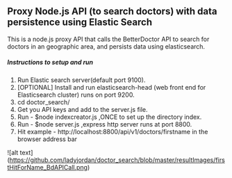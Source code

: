 ## Proxy Node.js API (to search doctors) with data persistence using Elastic Search ###

This is a node.js proxy API that calls the BetterDoctor API to search for doctors in an geographic area, and persists data using elasticsearch.


##### Instructions to setup and run

1. Run Elastic search server(default port 9100). 
1. [OPTIONAL] Install and run elasticsearch-head (web front end for Elasticsearch cluster) runs on port 9200. 
2. cd doctor_search/
3. Get you API keys and add to the server.js file.
4. Run - $node indexcreator.js ,ONCE to set up the directory index. 
5. Run - $node server.js ,express http server runs at port 8800.
6. Hit example  - http://localhost:8800/api/v1/doctors/firstname in the browser address bar

![alt text] (https://github.com/ladyjordan/doctor_search/blob/master/resultImages/firstHitForName_BdAPICall.png)
